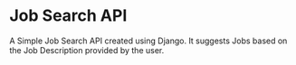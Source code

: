 # Job Search API
A Simple Job Search API created using Django. It suggests Jobs based on the 
Job Description provided by the user.
